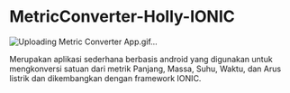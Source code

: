 # MetricConverter-Holly-IONIC
![Uploading Metric Converter App.gif…]()



Merupakan aplikasi sederhana berbasis android yang digunakan untuk mengkonversi satuan dari metrik Panjang, Massa, Suhu, Waktu, dan Arus listrik dan dikembangkan dengan framework IONIC.
